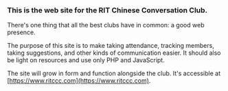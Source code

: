 ### This is the web site for the RIT Chinese Conversation Club.

There's one thing that all the best clubs have in common: a good web presence.

The purpose of this site is to make taking attendance, tracking members, taking suggestions, and other kinds of communication easier. It should also be light on resources and use only PHP and JavaScript.

The site will grow in form and function alongside the club. It's accessible at [https://www.ritccc.com](https://www.ritccc.com).
